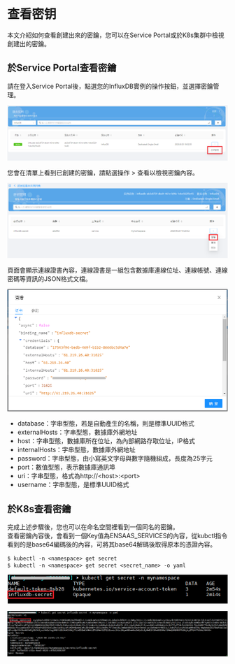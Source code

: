# 查看密钥

本文介紹如何查看創建出來的密鑰，您可以在Service Portal或於K8s集群中檢視創建出的密鑰。

## 於Service Portal查看密鑰

請在登入Service Portal後，點選您的InfluxDB實例的操作按鈕，並選擇密鑰管理。

![Secret](./images/secret1.PNG)

您會在清單上看到已創建的密鑰，請點選操作 > 查看以檢視密鑰內容。

![Secret](./images/secret4.PNG)

頁面會顯示連線證書內容，連線證書是一組包含數據庫連線位址、連線帳號、連線密碼等資訊的JSON格式文檔。

![Secret](./images/secret5.PNG)

 * database：字串型態，若是自動產生的名稱，則是標準UUID格式
 * externalHosts：字串型態，數據庫外網地址
 * host：字串型態，數據庫所在位址，為內部網路存取位址，IP格式
 * internalHosts：字串型態，數據庫外網地址
 * password：字串型態，由小寫英文字母與數字隨機組成，長度為25字元
 * port：數值型態，表示數據庫通訊埠
 * uri：字串型態，格式為http://\<host\>:\<port\>
 * username：字串型態，是標準UUID格式

## 於K8s查看密鑰

完成上述步驟後，您也可以在命名空間裡看到一個同名的密鑰。<br>
查看密鑰內容後，會看到一個Key值為ENSAAS_SERVICES的內容，從kubctl指令看到的是base64編碼後的內容，可將其base64解碼後取得原本的憑證內容。

```shell
$ kubectl -n <namespace> get secret
$ kubectl -n <namespace> get secret <secret_name> -o yaml
```

![Secret](./images/secret6.PNG)

![Secret](./images/secret7.PNG)
